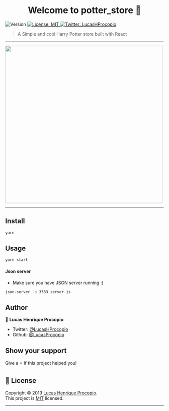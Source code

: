 <h1 align="center">Welcome to potter_store 👋</h1>
<p>
  <img alt="Version" src="https://img.shields.io/badge/version-0.1.0-blue.svg?cacheSeconds=2592000" />
  <a href="https://opensource.org/licenses/MIT" target="_blank">
    <img alt="License: MIT" src="https://img.shields.io/badge/License-MIT-yellow.svg" />
  </a>
  <a href="https://twitter.com/LucasHProcopio" target="_blank">
    <img alt="Twitter: LucasHProcopio" src="https://img.shields.io/twitter/follow/LucasHProcopio.svg?style=social" />
  </a>
</p>

> A Simple and cool Harry Potter store built with React

---

<p style="align: center">
  <img src="public/images/hpstore.gif" width="500">
</p>

---

## Install

```sh
yarn
```

## Usage

```sh
yarn start
```

#### Json server

- Make sure you have JSON server running :)

```sh
json-server -p 3333 server.js
```

## Author

👤 **Lucas Henrique Procopio**

- Twitter: [@LucasHProcopio](https://twitter.com/LucasHProcopio)
- Github: [@LucasProcopio](https://github.com/LucasProcopio)

## Show your support

Give a ⭐️ if this project helped you!

## 📝 License

Copyright © 2019 [Lucas Henrique Procopio](https://github.com/LucasProcopio).<br />
This project is [MIT](https://opensource.org/licenses/MIT) licensed.

---
